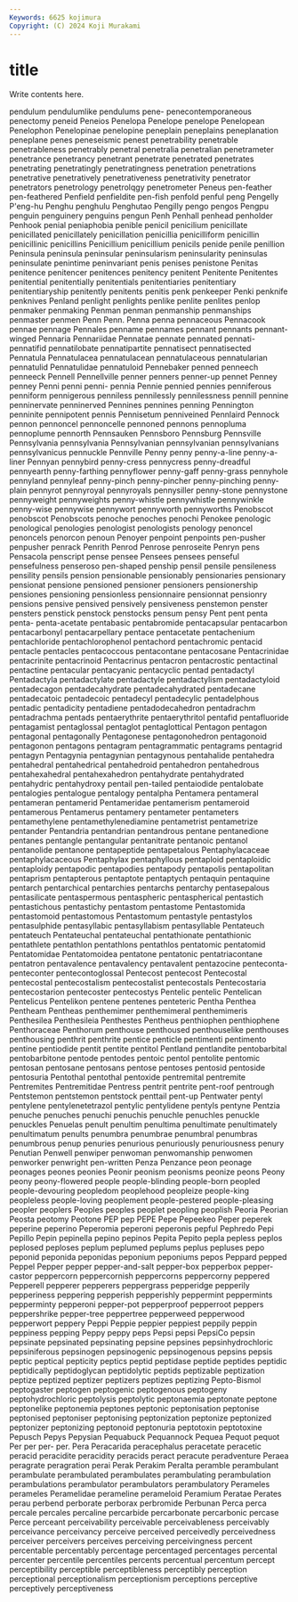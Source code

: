 ```yaml
---
Keywords: 6625 kojimura
Copyright: (C) 2024 Koji Murakami
---
```


# title

Write contents here.




pendulum pendulumlike pendulums pene- penecontemporaneous penectomy peneid Peneios Penelopa Penelope
penelope Penelopean Penelophon Penelopinae penelopine peneplain peneplains peneplanation peneplane penes
peneseismic penest penetrability penetrable penetrableness penetrably penetral penetralia penetralian penetrameter
penetrance penetrancy penetrant penetrate penetrated penetrates penetrating penetratingly penetratingness penetration
penetrations penetrative penetratively penetrativeness penetrativity penetrator penetrators penetrology penetrolqgy penetrometer
Peneus pen-feather pen-feathered Penfield penfieldite pen-fish penfold penful peng Pengelly
P'eng-hu Penghu penghulu Penghutao Pengilly pengo pengos Pengpu penguin penguinery
penguins pengun Penh Penhall penhead penholder Penhook penial peniaphobia penible
penicil penicilium penicillate penicillated penicillately penicillation penicillia penicilliform penicillin penicillinic
penicillins Penicillium penicillium penicils penide penile penillion Peninsula peninsula peninsular
peninsularism peninsularity peninsulas peninsulate penintime peninvariant penis penises penistone Penitas
penitence penitencer penitences penitency penitent Penitente Penitentes penitential penitentially penitentials
penitentiaries penitentiary penitentiaryship penitently penitents penitis penk penkeeper Penki penknife
penknives Penland penlight penlights penlike penlite penlites penlop penmaker penmaking
Penman penman penmanship penmanships penmaster penmen Penn Penn. Penna penna
pennaceous Pennacook pennae pennage Pennales penname pennames pennant pennants pennant-winged
Pennaria Pennariidae Pennatae pennate pennated pennati- pennatifid pennatilobate pennatipartite pennatisect
pennatisected Pennatula Pennatulacea pennatulacean pennatulaceous pennatularian pennatulid Pennatulidae pennatuloid Pennebaker
penned penneech penneeck Pennell Pennellville penner penners penner-up pennet Penney
penney Penni penni penni- pennia Pennie pennied pennies penniferous penniform
pennigerous penniless pennilessly pennilessness pennill pennine penninervate penninerved Pennines pennines
penning Pennington penninite pennipotent pennis Pennisetum penniveined Pennlaird Pennock pennon
pennoncel pennoncelle pennoned pennons pennopluma pennoplume pennorth Pennsauken Pennsboro Pennsburg
Pennsville Pennsylvania pennsylvania Pennsylvanian pennsylvanian pennsylvanians pennsylvanicus pennuckle Pennville Penny
penny penny-a-line penny-a-liner Pennyan pennybird penny-cress pennycress penny-dreadful pennyearth penny-farthing
pennyflower penny-gaff penny-grass pennyhole pennyland pennyleaf penny-pinch penny-pincher penny-pinching penny-plain
pennyrot pennyroyal pennyroyals pennysiller penny-stone pennystone pennyweight pennyweights penny-whistle pennywhistle
pennywinkle penny-wise pennywise pennywort pennyworth pennyworths Penobscot penobscot Penobscots penoche
penoches penochi Penokee penologic penological penologies penologist penologists penology penoncel
penoncels penorcon penoun Penoyer penpoint penpoints pen-pusher penpusher penrack Penrith
Penrod Penrose penroseite Penryn pens Pensacola penscript pense pensee Pensees
pensees penseful pensefulness penseroso pen-shaped penship pensil pensile pensileness pensility
pensils pension pensionable pensionably pensionaries pensionary pensionat pensione pensioned pensioner
pensioners pensionership pensiones pensioning pensionless pensionnaire pensionnat pensionry pensions pensive
pensived pensively pensiveness penstemon penster pensters penstick penstock penstocks pensum
pensy Pent pent penta penta- penta-acetate pentabasic pentabromide pentacapsular pentacarbon
pentacarbonyl pentacarpellary pentace pentacetate pentachenium pentachloride pentachlorophenol pentachord pentachromic pentacid
pentacle pentacles pentacoccous pentacontane pentacosane Pentacrinidae pentacrinite pentacrinoid Pentacrinus pentacron
pentacrostic pentactinal pentactine pentacular pentacyanic pentacyclic pentad pentadactyl Pentadactyla pentadactylate
pentadactyle pentadactylism pentadactyloid pentadecagon pentadecahydrate pentadecahydrated pentadecane pentadecatoic pentadecoic pentadecyl
pentadecylic pentadelphous pentadic pentadicity pentadiene pentadodecahedron pentadrachm pentadrachma pentads pentaerythrite
pentaerythritol pentafid pentafluoride pentagamist pentaglossal pentaglot pentaglottical Pentagon pentagon pentagonal
pentagonally Pentagonese pentagonohedron pentagonoid pentagonon pentagons pentagram pentagrammatic pentagrams pentagrid
pentagyn Pentagynia pentagynian pentagynous pentahalide pentahedra pentahedral pentahedrical pentahedroid pentahedron
pentahedrous pentahexahedral pentahexahedron pentahydrate pentahydrated pentahydric pentahydroxy pentail pen-tailed pentaiodide
pentalobate pentalogies pentalogue pentalogy pentalpha Pentamera pentameral pentameran pentamerid Pentameridae
pentamerism pentameroid pentamerous Pentamerus pentamery pentameter pentameters pentamethylene pentamethylenediamine pentametrist
pentametrize pentander Pentandria pentandrian pentandrous pentane pentanedione pentanes pentangle pentangular
pentanitrate pentanoic pentanol pentanolide pentanone pentapeptide pentapetalous Pentaphylacaceae pentaphylacaceous Pentaphylax
pentaphyllous pentaploid pentaploidic pentaploidy pentapodic pentapodies pentapody pentapolis pentapolitan pentaprism
pentapterous pentaptote pentaptych pentaquin pentaquine pentarch pentarchical pentarchies pentarchs pentarchy
pentasepalous pentasilicate pentaspermous pentaspheric pentaspherical pentastich pentastichous pentastichy pentastom pentastome
Pentastomida pentastomoid pentastomous Pentastomum pentastyle pentastylos pentasulphide pentasyllabic pentasyllabism pentasyllable
Pentateuch pentateuch Pentateuchal pentateuchal pentathionate pentathionic pentathlete pentathlon pentathlons pentathlos
pentatomic pentatomid Pentatomidae Pentatomoidea pentatone pentatonic pentatriacontane pentatron pentavalence pentavalency
pentavalent pentazocine penteconta- penteconter pentecontoglossal Pentecost pentecost Pentecostal pentecostal pentecostalism
pentecostalist pentecostals Pentecostaria pentecostarion pentecoster pentecostys Pentelic pentelic Pentelican Pentelicus
Pentelikon pentene pentenes penteteric Pentha Penthea Pentheam Pentheas penthemimer penthemimeral
penthemimeris Penthesilea Penthesileia Penthestes Pentheus penthiophen penthiophene Penthoraceae Penthorum penthouse
penthoused penthouselike penthouses penthousing penthrit penthrite pentice penticle pentimenti pentimento
pentine pentiodide pentit pentite pentitol Pentland pentlandite pentobarbital pentobarbitone pentode
pentodes pentoic pentol pentolite pentomic pentosan pentosane pentosans pentose pentoses
pentosid pentoside pentosuria Pentothal pentothal pentoxide pentremital pentremite Pentremites Pentremitidae
Pentress pentrit pentrite pent-roof pentrough Pentstemon pentstemon pentstock penttail pent-up
Pentwater pentyl pentylene pentylenetetrazol pentylic pentylidene pentyls pentyne Pentzia penuche
penuches penuchi penuchis penuchle penuchles penuckle penuckles Penuelas penult penultim
penultima penultimate penultimately penultimatum penults penumbra penumbrae penumbral penumbras penumbrous
penup penuries penurious penuriously penuriousness penury Penutian Penwell penwiper penwoman
penwomanship penwomen penworker penwright pen-written Penza Penzance peon peonage peonages
peones peonies Peonir peonism peonisms peonize peons Peony peony peony-flowered
people people-blinding people-born peopled people-devouring peopledom peoplehood peopleize people-king peopleless
people-loving peoplement people-pestered people-pleasing peopler peoplers Peoples peoples peoplet peopling
peoplish Peoria Peorian Peosta peotomy Peotone PEP pep PEPE Pepe
Pepeekeo Peper peperek peperine peperino Peperomia peperoni peperonis pepful Pephredo
Pepi Pepillo Pepin pepinella pepino pepinos Pepita Pepito pepla pepless
peplos peplosed peploses peplum peplumed peplums peplus pepluses pepo peponid
peponida peponidas peponium peponiums pepos Peppard pepped Peppel Pepper pepper
pepper-and-salt pepper-box pepperbox pepper-castor peppercorn peppercornish peppercorns peppercorny peppered Pepperell
pepperer pepperers peppergrass pepperidge pepperily pepperiness peppering pepperish pepperishly peppermint
peppermints pepperminty pepperoni pepper-pot pepperproof pepperroot peppers peppershrike pepper-tree peppertree
pepperweed pepperwood pepperwort peppery Peppi Peppie peppier peppiest peppily peppin
peppiness pepping Peppy peppy peps Pepsi pepsi PepsiCo pepsin pepsinate
pepsinated pepsinating pepsine pepsines pepsinhydrochloric pepsiniferous pepsinogen pepsinogenic pepsinogenous pepsins
pepsis peptic peptical pepticity peptics peptid peptidase peptide peptides peptidic
peptidically peptidoglycan peptidolytic peptids peptizable peptization peptize peptized peptizer peptizers
peptizes peptizing Pepto-Bismol peptogaster peptogen peptogenic peptogenous peptogeny peptohydrochloric peptolysis
peptolytic peptonaemia peptonate peptone peptonelike peptonemia peptones peptonic peptonisation peptonise
peptonised peptoniser peptonising peptonization peptonize peptonized peptonizer peptonizing peptonoid peptonuria
peptotoxin peptotoxine Pepusch Pepys Pepysian Pequabuck Pequannock Pequea Pequot pequot
Per per per- per. Pera Peracarida peracephalus peracetate peracetic peracid
peracidite peracidity peracids peract peracute peradventure Peraea peragrate peragration perai
Perak Perakim Peralta peramble perambulant perambulate perambulated perambulates perambulating perambulation
perambulations perambulator perambulators perambulatory Perameles perameles Peramelidae perameline perameloid Peramium
Peratae Perates perau perbend perborate perborax perbromide Perbunan Perca perca
percale percales percaline percarbide percarbonate percarbonic percase Perce perceant perceivability
perceivable perceivableness perceivably perceivance perceivancy perceive perceived perceivedly perceivedness perceiver
perceivers perceives perceiving perceivingness percent percentable percentably percentage percentaged percentages
percental percenter percentile percentiles percents percentual percentum percept perceptibility perceptible
perceptibleness perceptibly perception perceptional perceptionalism perceptionism perceptions perceptive perceptively perceptiveness
